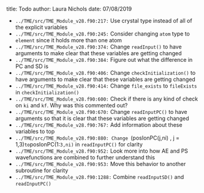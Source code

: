 title: Todo
author: Laura Nichols
date: 07/08/2019

* `../TME/src/TME_Module_v28.f90:217:` Use crystal type instead of all of the explicit variables
* `../TME/src/TME_Module_v28.f90:245:` Consider changing `atom` type to `element` since it holds more than one atom
* `../TME/src/TME_Module_v28.f90:374:` Change `readInput()` to have arguments to make clear that these variables are getting changed
* `../TME/src/TME_Module_v28.f90:384:` Figure out what the difference in PC and SD is
* `../TME/src/TME_Module_v28.f90:406:` Change `checkInitialization()` to have arguments to make clear that these variables are getting changed
* `../TME/src/TME_Module_v28.f90:414:` Change `file_exists` to `fileExists` in `checkInitialization()`
* `../TME/src/TME_Module_v28.f90:600:` Check if there is any kind of check on `ki` and `kf`. Why was this commented out?
* `../TME/src/TME_Module_v28.f90:670:` Change `readInputPC()` to have arguments so that it is clear that these variables are getting changed
* `../TME/src/TME_Module_v28.f90:767:` Add information about these variables to top
* `../TME/src/TME_Module_v28.f90:880: Change `(posIonPC(j,ni) , j = 1,3)` to `posIonPC(1:`3,ni)` in `readInputPC()` for clarity
* `../TME/src/TME_Module_v28.f90:952:` Look more into how AE and PS wavefunctions are combined to further understand this
* `../TME/src/TME_Module_v28.f90:953:` Move this behavior to another subroutine for clarity
* `../TME/src/TME_Module_v28.f90:1288:` Combine `readInputSD()` and `readInputPC()`
